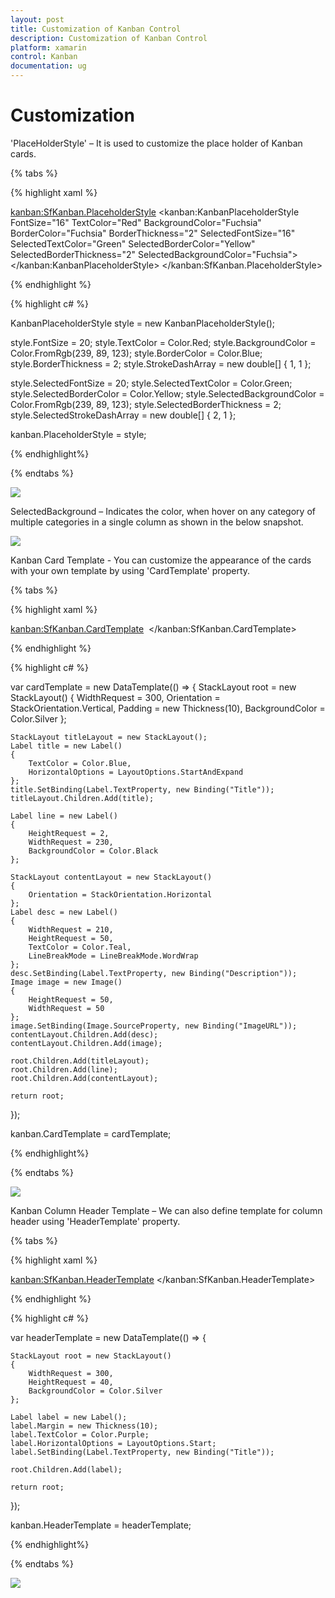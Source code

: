 ```yaml
---
layout: post
title: Customization of Kanban Control
description: Customization of Kanban Control
platform: xamarin
control: Kanban
documentation: ug
---
```


# Customization

'PlaceHolderStyle' – It is used to customize the place holder of Kanban cards.

{% tabs %}

{% highlight xaml %}

<kanban:SfKanban.PlaceholderStyle>
		<kanban:KanbanPlaceholderStyle FontSize="16" TextColor="Red" BackgroundColor="Fuchsia" BorderColor="Fuchsia" BorderThickness="2" SelectedFontSize="16" SelectedTextColor="Green" SelectedBorderColor="Yellow" SelectedBorderThickness="2" SelectedBackgroundColor="Fuchsia">
		</kanban:KanbanPlaceholderStyle>
</kanban:SfKanban.PlaceholderStyle>

{% endhighlight %}

{% highlight c# %}

KanbanPlaceholderStyle style = new KanbanPlaceholderStyle();

style.FontSize = 20;
style.TextColor = Color.Red;
style.BackgroundColor = Color.FromRgb(239, 89, 123);
style.BorderColor = Color.Blue;
style.BorderThickness = 2;
style.StrokeDashArray = new double[] { 1, 1 };

style.SelectedFontSize = 20;
style.SelectedTextColor = Color.Green;
style.SelectedBorderColor = Color.Yellow;
style.SelectedBackgroundColor = Color.FromRgb(239, 89, 123);
style.SelectedBorderThickness = 2;
style.SelectedStrokeDashArray = new double[] { 2, 1 };

kanban.PlaceholderStyle = style;			

{% endhighlight%}

{% endtabs %}

![](SfKanban_images/SfKanban_img5.png)


SelectedBackground – Indicates the color, when hover on any category of multiple categories in a single column as shown in the below snapshot.

![](SfKanban_images/SfKanban_img6.png)


Kanban Card Template - You can customize the appearance of the cards with your own template by using 'CardTemplate' property.

{% tabs %}

{% highlight xaml %}

<kanban:SfKanban.CardTemplate>
	<DataTemplate>
		<StackLayout WidthRequest="300" Orientation="Vertical" BackgroundColor="Silver" Padding="10,10,10,10">
			<StackLayout Orientation="Horizontal">
				<Label Text="{Binding Path=Title}" TextColor="Blue" HorizontalOptions="StartAndExpand">
				</Label>
			</StackLayout>
			<Label HeightRequest="2" WidthRequest="230" BackgroundColor="Black">
			</Label>
			<StackLayout Orientation="Horizontal">
				<Label Text="{Binding Description}" WidthRequest="230" HeightRequest="50" TextColor="Teal" LineBreakMode="WordWrap">
				</Label>
				<Image Source="{Binding ImageURL}" HeightRequest="50" WidthRequest="50">
				</Image>
			</StackLayout>
		</StackLayout>
	</DataTemplate>
</kanban:SfKanban.CardTemplate>

{% endhighlight %}

{% highlight c# %}

var cardTemplate = new DataTemplate(() =>
{
	StackLayout root = new StackLayout()
	{
		WidthRequest = 300,
		Orientation = StackOrientation.Vertical,
		Padding = new Thickness(10),
		BackgroundColor = Color.Silver
	};

	StackLayout titleLayout = new StackLayout();
	Label title = new Label()
	{
		TextColor = Color.Blue,
		HorizontalOptions = LayoutOptions.StartAndExpand
	};
	title.SetBinding(Label.TextProperty, new Binding("Title"));
	titleLayout.Children.Add(title);

	Label line = new Label()
	{
		HeightRequest = 2,
		WidthRequest = 230,
		BackgroundColor = Color.Black
	};

	StackLayout contentLayout = new StackLayout()
	{
		Orientation = StackOrientation.Horizontal
	};
	Label desc = new Label()
	{
		WidthRequest = 210,
		HeightRequest = 50,
		TextColor = Color.Teal,
		LineBreakMode = LineBreakMode.WordWrap
	};
	desc.SetBinding(Label.TextProperty, new Binding("Description"));
	Image image = new Image()
	{
		HeightRequest = 50,
		WidthRequest = 50
	};
	image.SetBinding(Image.SourceProperty, new Binding("ImageURL"));
	contentLayout.Children.Add(desc);
	contentLayout.Children.Add(image);

	root.Children.Add(titleLayout);
	root.Children.Add(line);
	root.Children.Add(contentLayout);

	return root;
});

kanban.CardTemplate = cardTemplate;

{% endhighlight%}

{% endtabs %}

![](SfKanban_images/SfKanban_img7.png)

Kanban Column Header Template – We can also define template for column header using 'HeaderTemplate' property.

{% tabs %}

{% highlight xaml %}

<kanban:SfKanban.HeaderTemplate>
	<DataTemplate>
		<StackLayout WidthRequest="300" HeightRequest="40" BackgroundColor="Silver">
			<Label Margin="10" Text="{Binding Path=Title}" TextColor="Purple" HorizontalOptions="Start">
			</Label>
		</StackLayout>
	</DataTemplate>
</kanban:SfKanban.HeaderTemplate>

{% endhighlight %}

{% highlight c# %}

var headerTemplate = new DataTemplate(() =>
{

	StackLayout root = new StackLayout()
	{
		WidthRequest = 300,
		HeightRequest = 40,
		BackgroundColor = Color.Silver
	};

	Label label = new Label();
	label.Margin = new Thickness(10);
	label.TextColor = Color.Purple;
	label.HorizontalOptions = LayoutOptions.Start;
	label.SetBinding(Label.TextProperty, new Binding("Title"));

	root.Children.Add(label);

	return root;

});

kanban.HeaderTemplate = headerTemplate;

{% endhighlight%}

{% endtabs %}

![](SfKanban_images/SfKanban_img8.png)

